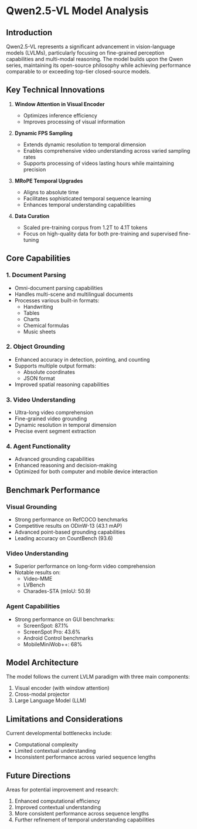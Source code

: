 # Qwen2.5-VL Model Analysis

## Introduction

Qwen2.5-VL represents a significant advancement in vision-language models (LVLMs), particularly focusing on fine-grained perception capabilities and multi-modal reasoning. The model builds upon the Qwen series, maintaining its open-source philosophy while achieving performance comparable to or exceeding top-tier closed-source models.

## Key Technical Innovations

1. **Window Attention in Visual Encoder**
   - Optimizes inference efficiency
   - Improves processing of visual information

2. **Dynamic FPS Sampling**
   - Extends dynamic resolution to temporal dimension
   - Enables comprehensive video understanding across varied sampling rates
   - Supports processing of videos lasting hours while maintaining precision

3. **MRoPE Temporal Upgrades**
   - Aligns to absolute time
   - Facilitates sophisticated temporal sequence learning
   - Enhances temporal understanding capabilities

4. **Data Curation**
   - Scaled pre-training corpus from 1.2T to 4.1T tokens
   - Focus on high-quality data for both pre-training and supervised fine-tuning

## Core Capabilities

### 1. Document Parsing
- Omni-document parsing capabilities
- Handles multi-scene and multilingual documents
- Processes various built-in formats:
  - Handwriting
  - Tables
  - Charts
  - Chemical formulas
  - Music sheets

### 2. Object Grounding
- Enhanced accuracy in detection, pointing, and counting
- Supports multiple output formats:
  - Absolute coordinates
  - JSON format
- Improved spatial reasoning capabilities

### 3. Video Understanding
- Ultra-long video comprehension
- Fine-grained video grounding
- Dynamic resolution in temporal dimension
- Precise event segment extraction

### 4. Agent Functionality
- Advanced grounding capabilities
- Enhanced reasoning and decision-making
- Optimized for both computer and mobile device interaction

## Benchmark Performance

### Visual Grounding
- Strong performance on RefCOCO benchmarks
- Competitive results on ODinW-13 (43.1 mAP)
- Advanced point-based grounding capabilities
- Leading accuracy on CountBench (93.6)

### Video Understanding
- Superior performance on long-form video comprehension
- Notable results on:
  - Video-MME
  - LVBench
  - Charades-STA (mIoU: 50.9)

### Agent Capabilities
- Strong performance on GUI benchmarks:
  - ScreenSpot: 87.1%
  - ScreenSpot Pro: 43.6%
  - Android Control benchmarks
  - MobileMiniWob++: 68%

## Model Architecture

The model follows the current LVLM paradigm with three main components:
1. Visual encoder (with window attention)
2. Cross-modal projector
3. Large Language Model (LLM)

## Limitations and Considerations

Current developmental bottlenecks include:
- Computational complexity
- Limited contextual understanding
- Inconsistent performance across varied sequence lengths

## Future Directions

Areas for potential improvement and research:
1. Enhanced computational efficiency
2. Improved contextual understanding
3. More consistent performance across sequence lengths
4. Further refinement of temporal understanding capabilities
